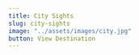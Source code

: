 ```yaml
---
title: City Sights
slug: city-sights
image: "../assets/images/city.jpg"
button: View Destination
---
```

